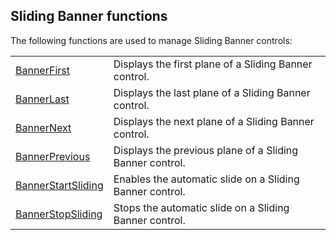 


## Sliding Banner functions
			



<a name="NOTE1"></a>
<a name="NOTE1_1"></a>
The following functions are used to manage Sliding Banner controls: 



|   |   |
| --- | --- |
| [BannerFirst](../WDLang2/1000022513.md) | Displays the first plane of a Sliding Banner control. |
| [BannerLast](../WDLang2/1000022516.md) | Displays the last plane of a Sliding Banner control. |
| [BannerNext](../WDLang2/1000022514.md) | Displays the next plane of a Sliding Banner control. |
| [BannerPrevious](../WDLang2/1000022515.md) | Displays the previous plane of a Sliding Banner control. |
| [BannerStartSliding](../WDLang2/1000022511.md) | Enables the automatic slide on a Sliding Banner control. |
| [BannerStopSliding](../WDLang2/1000022512.md) | Stops the automatic slide on a Sliding Banner control. |






